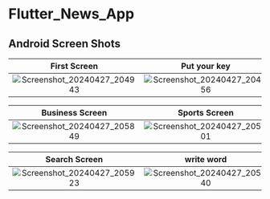 # Flutter_News_App

## Android Screen Shots

 First Screen                 |   Put your key    
:-------------------------:|:-------------------------:
![Screenshot_20240427_204943](https://github.com/AbdelazizMohamed1/news/assets/154056662/d5b307a6-fe3a-424e-baa3-796dbee7666d)|![Screenshot_20240427_204956](https://github.com/AbdelazizMohamed1/news/assets/154056662/7c290ea0-833d-4bbc-b34c-ddcfaed1f7b5)

 Business Screen                 |   Sports Screen      | Science Screen   
:-------------------------:|:-------------------------:|:-------------------
![Screenshot_20240427_205849](https://github.com/AbdelazizMohamed1/news/assets/154056662/b4c768a9-cb30-4e54-86e2-729fb3773733)|![Screenshot_20240427_205901](https://github.com/AbdelazizMohamed1/news/assets/154056662/0bcf962b-558b-4d5c-b0b2-65456920704a)|![Screenshot_20240427_205908](https://github.com/AbdelazizMohamed1/news/assets/154056662/e469a5f2-88e1-4581-a3c9-effb3bea415a)

 Search Screen                 |   write word     |     show result  
:-------------------------:|:-------------------------:|:-------------------
![Screenshot_20240427_205923](https://github.com/AbdelazizMohamed1/news/assets/154056662/8ac49de0-195c-44e6-9b3f-2feb7a8d2d83)|![Screenshot_20240427_205940](https://github.com/AbdelazizMohamed1/news/assets/154056662/5d27c8bd-898a-40c7-b25d-446d078f9476)|![Screenshot_20240427_205956](https://github.com/AbdelazizMohamed1/news/assets/154056662/ca4380ae-713c-44c8-84ee-400b8b040aeb)

